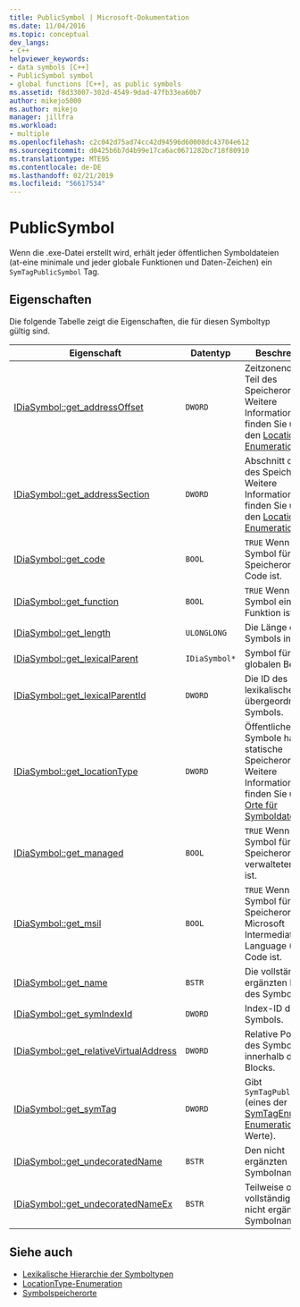 ```yaml
---
title: PublicSymbol | Microsoft-Dokumentation
ms.date: 11/04/2016
ms.topic: conceptual
dev_langs:
- C++
helpviewer_keywords:
- data symbols [C++]
- PublicSymbol symbol
- global functions [C++], as public symbols
ms.assetid: f8d33007-302d-4549-9dad-47fb33ea60b7
author: mikejo5000
ms.author: mikejo
manager: jillfra
ms.workload:
- multiple
ms.openlocfilehash: c2c042d75ad74cc42d94596d60008dc43704e612
ms.sourcegitcommit: d0425b6b7d4b99e17ca6ac0671282bc718f80910
ms.translationtype: MTE95
ms.contentlocale: de-DE
ms.lasthandoff: 02/21/2019
ms.locfileid: "56617534"
---
```

# <a name="publicsymbol"></a>PublicSymbol
Wenn die .exe-Datei erstellt wird, erhält jeder öffentlichen Symboldateien (at-eine minimale und jeder globale Funktionen und Daten-Zeichen) ein `SymTagPublicSymbol` Tag.

## <a name="properties"></a>Eigenschaften
 Die folgende Tabelle zeigt die Eigenschaften, die für diesen Symboltyp gültig sind.

|Eigenschaft|Datentyp|Beschreibung|
|--------------|---------------|-----------------|
|[IDiaSymbol::get_addressOffset](../../debugger/debug-interface-access/idiasymbol-get-addressoffset.md)|`DWORD`|Zeitzonenoffset-Teil des Speicherorts; Weitere Informationen finden Sie unter den [LocationType-Enumeration](../../debugger/debug-interface-access/locationtype.md).|
|[IDiaSymbol::get_addressSection](../../debugger/debug-interface-access/idiasymbol-get-addresssection.md)|`DWORD`|Abschnitt daran des Speicherorts. Weitere Informationen finden Sie unter den [LocationType-Enumeration](../../debugger/debug-interface-access/locationtype.md).|
|[IDiaSymbol::get_code](../../debugger/debug-interface-access/idiasymbol-get-code.md)|`BOOL`|`TRUE` Wenn das Symbol für den Speicherort im Code ist.|
|[IDiaSymbol::get_function](../../debugger/debug-interface-access/idiasymbol-get-function.md)|`BOOL`|`TRUE` Wenn das Symbol eine Funktion ist.|
|[IDiaSymbol::get_length](../../debugger/debug-interface-access/idiasymbol-get-length.md)|`ULONGLONG`|Die Länge dieses Symbols in Byte.|
|[IDiaSymbol::get_lexicalParent](../../debugger/debug-interface-access/idiasymbol-get-lexicalparent.md)|`IDiaSymbol*`|Symbol für den globalen Bereich.|
|[IDiaSymbol::get_lexicalParentId](../../debugger/debug-interface-access/idiasymbol-get-lexicalparentid.md)|`DWORD`|Die ID des lexikalischen übergeordneten Symbols.|
|[IDiaSymbol::get_locationType](../../debugger/debug-interface-access/idiasymbol-get-locationtype.md)|`DWORD`|Öffentliche Symbole haben statische Speicherorte; Weitere Informationen finden Sie unter [Orte für Symboldateien](../../debugger/debug-interface-access/symbol-locations.md).|
|[IDiaSymbol::get_managed](../../debugger/debug-interface-access/idiasymbol-get-managed.md)|`BOOL`|`TRUE` Wenn das Symbol für den Speicherort in verwaltetem Code ist.|
|[IDiaSymbol::get_msil](../../debugger/debug-interface-access/idiasymbol-get-msil.md)|`BOOL`|`TRUE` Wenn das Symbol für den Speicherort in Microsoft Intermediate Language (MSIL)-Code ist.|
|[IDiaSymbol::get_name](../../debugger/debug-interface-access/idiasymbol-get-name.md)|`BSTR`|Die vollständig ergänzten Namen des Symbols.|
|[IDiaSymbol::get_symIndexId](../../debugger/debug-interface-access/idiasymbol-get-symindexid.md)|`DWORD`|Index-ID des Symbols.|
|[IDiaSymbol::get_relativeVirtualAddress](../../debugger/debug-interface-access/idiasymbol-get-relativevirtualaddress.md)|`DWORD`|Relative Position des Symbols innerhalb des Blocks.|
|[IDiaSymbol::get_symTag](../../debugger/debug-interface-access/idiasymbol-get-symtag.md)|`DWORD`|Gibt `SymTagPublicSymbol` (eines der [SymTagEnum-Enumeration](../../debugger/debug-interface-access/symtagenum.md) Werte).|
|[IDiaSymbol::get_undecoratedName](../../debugger/debug-interface-access/idiasymbol-get-undecoratedname.md)|`BSTR`|Den nicht ergänzten Symbolnamen.|
|[IDiaSymbol::get_undecoratedNameEx](../../debugger/debug-interface-access/idiasymbol-get-undecoratednameex.md)|`BSTR`|Teilweise oder vollständig den nicht ergänzten Symbolnamen an.|

## <a name="see-also"></a>Siehe auch
- [Lexikalische Hierarchie der Symboltypen](../../debugger/debug-interface-access/lexical-hierarchy-of-symbol-types.md)
- [LocationType-Enumeration](../../debugger/debug-interface-access/locationtype.md)
- [Symbolspeicherorte](../../debugger/debug-interface-access/symbol-locations.md)